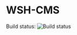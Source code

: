 WSH-CMS
========================

Build status:
![Build status](https://travis-ci.org/bartoszrychlicki/wsh-cms.png?branch=master)

